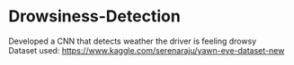 # Drowsiness-Detection

Developed a CNN that detects weather the driver is feeling drowsy<br>
Dataset used: https://www.kaggle.com/serenaraju/yawn-eye-dataset-new
